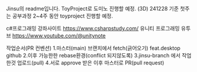 Jinsu의 readme입니다.
ToyProject로 도미노 진행할 예정. (3D)
241228 기준 첫주는 공부과정
2~4주 동안 toyproject 진행할 예정.

c#프로그래밍 강좌사이트
https://www.csharpstudy.com/
유니티 프로그래밍 유투브
https://www.youtube.com/@unitynote

작업순서(PR 컨벤션)
1.마스터(main) 브랜치에서 fetch(긁어오기) feat.desktop github
2.이후 가능한한 rebase환경(conflict 되지않도록)
3.jinsu-branch 에서 작업한것 업로드(pull)
4.서로 approve 받은 이후 마스터로 PR(pull request)


